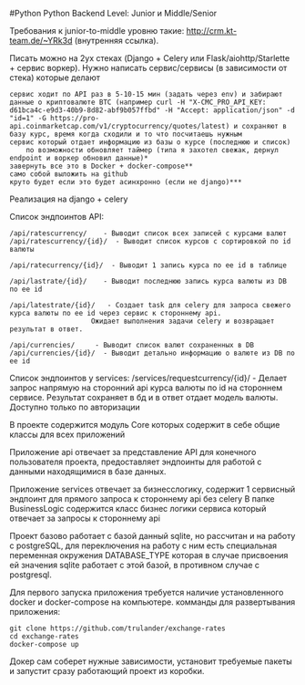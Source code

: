 #Python
Python Backend Level: Junior и Middle/Senior

Требования к junior-to-middle уровню такие: http://crm.kt-team.de/~YRk3d (внутренняя ссылка).


Писать можно на 2ух стеках (Django + Celery или Flask/aiohttp/Starlette + сервис воркер).
Нужно написать сервис/сервисы (в зависимости от стека) которые делают

    сервис ходит по API раз в 5-10-15 мин (задать через env) и забирают данные о криптовалюте BTC (например curl -H "X-CMC_PRO_API_KEY: d61bca4c-e9d3-40b9-8d82-abf9b057ffbd" -H "Accept: application/json" -d "id=1" -G https://pro-api.coinmarketcap.com/v1/cryptocurrency/quotes/latest) и сохраняют в базу курс, время когда сходили и то что посчитаешь нужным
    сервис который отдает информацию из базы о курсе (последнюю и список)
        по возможности обновляет таймер (типа я захотел свежак, дернул endpoint и воркер обновил данные)*
    завернуть все это в Docker + docker-compose**
    само собой выложить на github
    круто будет если это будет асинхронно (если не django)***


Реализация на django + celery

Список эндпоинтов API:

    /api/ratescurrency/    - Выводит список всех записей с курсами валют
    /api/ratescurrency/{id}/  - Выводит список курсов с сортировкой по id валюты

    /api/ratecurrency/{id}/  - Выводит 1 запись курса по ее id в таблице

    /api/lastrate/{id}/    - Выводит последнюю запись курса валюты из DB по ее id

    /api/latestrate/{id}/   - Создает task для celery для запроса свежего курса валюты по ее id через сервис к стороннему api.
                        Ожидает выполнения задачи celery и возвращает результат в ответ.
                        
    /api/currencies/     - Выводит список валют сохраненных в DB
    /api/currencies/{id}/  - Выводит детально информацию о валюте из DB по ее id

Список эндпоинтов у services:
    /services/requestcurrency/{id}/ - 
        Делает запрос напрямую на сторонний api курса валюты по id на стороннем сервисе.
        Результат сохраняет в бд и в ответ отдает модель валюты.
        Доступно только по авторизации


В проекте содержится модуль Core которых содержит в себе общие классы для всех приложений

Приложение api отвечает за представление API для конечного пользователя проекта, предоставляет эндпоинты
для работой с данными находящимися в базе данных.

Приложение services отвечает за бизнесслогику, содержит 1 сервисный эндпоинт для прямого запроса к стороннему api без celery
В папке BusinessLogic содержится класс бизнес логики сервиса который отвечает за запросы к стороннему api

Проект базово работает с базой данный sqlite, но рассчитан и на работу с postgreSQL, для переключения на работу с ним есть 
специальная переменная окружения DATABASE_TYPE которая в случае присвоения ей значения sqlite работает с этой базой, в противном случае с postgresql.


Для первого запуска приложения требуется наличие установленного docker и docker-compose на компьютере.
комманды для развертывания приложения:

    git clone https://github.com/trulander/exchange-rates
    cd exchange-rates
    docker-compose up

Докер сам соберет нужные зависимости, установит требуемые пакеты и запустит сразу работающий проект из коробки.
